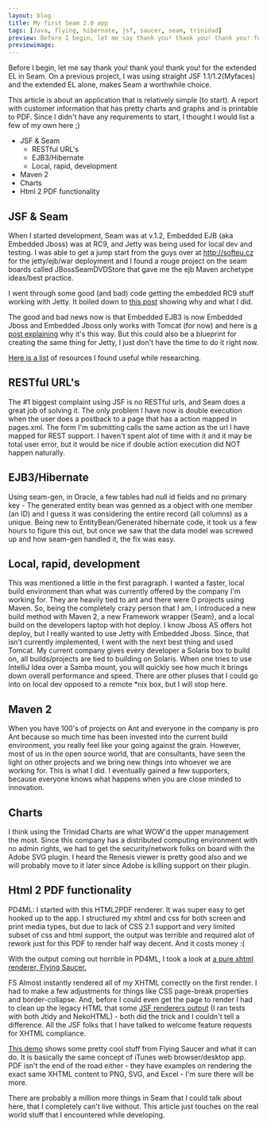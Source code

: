 ```yaml
---
layout: blog
title: My first Seam 2.0 app
tags: [Java, flying, hibernate, jsf, saucer, seam, trinidad]
preview: Before I begin, let me say thank you! thank you! thank you! for the extended EL in Seam. On a previous project, I was using straight JSF...
previewimage:
---
```


<p>Before I begin, let me say thank you! thank you! thank you! for the extended EL in Seam. On a previous project, I was using straight JSF 1.1/1.2(Myfaces) and the extended EL alone, makes Seam a worthwhile choice.</p> 

<p>This article is about an application that is relatively simple (to start). A report with customer information that has pretty charts and graphs and is printable to PDF. Since I didn't have any requirements to start, I thought I would list a few of my own here ;)</p> 
<ul> 
<li>JSF &amp; Seam 
<ul> 
<li>RESTful URL's</li> 
<li>EJB3/Hibernate</li> 
<li>Local, rapid, development</li> 
</ul> 
</li> 
<li>Maven 2</li> 
<li>Charts</li> 
<li>Html 2 PDF functionality</li> 
</ul> 

<h2>JSF &amp; Seam </h2> 
<p>When I started development, Seam was at v.1.2, Embedded EJB (aka Embedded Jboss) was at RC9, and Jetty was being used for local dev and testing. I was able to get a jump start from the guys over at <a href="http://software.softeu.cz/archetypes/seam/">http://softeu.cz</a> for the jetty/ejb/war deployment and I found a rouge project on the seam boards called JBossSeamDVDStore that gave me the ejb Maven archetype ideas/best practice. </p> 

<p>I went through some good (and bad) code getting the embedded RC9 stuff working with Jetty. It boiled down to <a href="http://www.jboss.com/index.html?module=bb&op=viewtopic&t=110555">this post</a> showing why and what I did.</p> 

<p>The good and bad news now is that Embedded EJB3 is now Embedded Jboss and Embedded Jboss only works with Tomcat (for now) and here is <a href="http://wiki.jboss.org/wiki/Wiki.jsp?page=WhatRefactoringsWereDoneToEnableEmbeddedJBoss">a post explaining</a> why it's this way. But this could also be a blueprint for creating the same thing for Jetty, I just don't have the time to do it right now.</p> 

<p><a href="http://www.google.com/notebook/public/09243180899526162200/BDRKQSgoQ77rF_7Yi">Here is a list</a> of resources I found useful while researching.<p> 

<h2>RESTful URL's</h2> 
<p>The #1 biggest complaint using JSF is no RESTful urls, and Seam does a great job of solving it. The only problem I have now is double execution when the user does a postback to a page that has a action mapped in pages.xml. The form I'm submitting calls the same action as the url I have mapped for REST support. I haven't spent alot of time with it and it may be total user error, but it would be nice if double action execution did NOT happen naturally.</p> 

<h2>EJB3/Hibernate</h2> 
<p>Using seam-gen, in Oracle, a few tables had null id fields and no primary key - The generated entity bean was genned as a object with one member (an ID) and I guess it was considering the entire record (all columns) as a unique. Being new to EntityBean/Generated hibernate code, it took us a few hours to figure this out, but once we saw that the data model was screwed up and how seam-gen handled it, the fix was easy.</p> 

<h2>Local, rapid, development</h2> 
<p>This was mentioned a little in the first paragraph. I wanted a faster, local build environment than what was currently offered by the company I'm working for. They are heavily tied to ant and there were 0 projects using Maven. So, being the completely crazy person that I am, I introduced a new build method with Maven 2, a new Framework wrapper (Seam), and a local build on the developers laptop with hot deploy. I know Jboss AS offers hot deploy, but I really wanted to use Jetty with Embedded Jboss. Since, that isn't currently implemented, I went with the next best thing and used Tomcat. My current company gives every developer a Solaris box to build on, all builds/projects are tied to building on Solaris. When one tries to use IntelliJ Idea over a Samba mount, you will quickly see how much it brings down overall performance and speed. There are other pluses that I could go into on local dev opposed to a remote *nix box, but I will stop here.</p> 

<h2>Maven 2</h2> 
<p>When you have 100's of projects on Ant and everyone in the company is pro Ant because so much time has been invested into the current build environment, you really feel like your going against the grain. However, most of us in the open source world, that are consultants, have seen the light on other projects and we bring new things into whoever we are working for. This is what I did. I eventually gained a few supporters, because everyone knows what happens when you are close minded to innovation.</p> 

<h2>Charts</h2> 
<p>I think using the Trinidad Charts are what WOW'd the upper management the most. Since this company has a distributed computing environment with no admin rights, we had to get the security/network folks on board with the Adobe SVG plugin. I heard the Renesis viewer is pretty good also and we will probably move to it later since Adobe is killing support on their plugin.</p> 

<h2>Html 2 PDF functionality</h2> 
<p> 
PD4ML: I started with this HTML2PDF renderer. It was super easy to get hooked up to the app. I structured my xhtml and css for both screen and print media types, but due to lack of CSS 2.1 support and very limited subset of css and html support, the output was terrible and required alot of rework just for this PDF to render half way decent. And it costs money :( 
</p> 
<p> With the output coming out horrible in PD4ML, I took a look at <a href="https://xhtmlrenderer.dev.java.net/r7/feature-list.html">a pure xhtml renderer, Flying Saucer. </a></p> 
<p>FS Almost instantly rendered all of my XHTML correctly on the first render. I had to make a few adjustments for things like CSS page-break properties and border-collapse. And, before I could even get the page to render I had to clean up the legacy HTML that some <a href="https://issues.apache.org/jira/browse/TRINIDAD-111">JSF renderers output</a> (I ran tests with both Jtidy and NekoHTML) - both did the trick and I couldn't tell a difference. All the JSF folks that I have talked to welcome feature requests for XHTML compliance. 
</p> 
<p> 
<a href="http://www.pdoubleya.com/projects/flyingsaucer/demo/r7/browser/browser_demo.jnlp">This demo</a> shows some pretty cool stuff from Flying Saucer and what it can do. It is basically the same concept of iTunes web browser/desktop app. PDF isn't the end of the road either - they have examples on rendering the exact same XHTML content to PNG, SVG, and Excel - I'm sure there will be more. 
</p> 
<p>There are probably a million more things in Seam that I could talk about here, that I completely can't live without. This article just touches on the real world stuff that I encountered while developing. </p>

